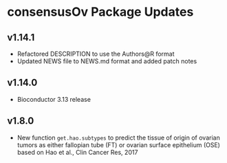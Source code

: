 # consensusOv Package Updates

## v1.14.1
- Refactored DESCRIPTION to use the Authors@R format
- Updated NEWS file to NEWS.md format and added patch notes

## v1.14.0
- Bioconductor 3.13 release

## v1.8.0
- New function `get.hao.subtypes` to  predict the tissue of origin of ovarian 
tumors as either fallopian tube (FT) or ovarian surface epithelium (OSE) 
based on Hao et al., Clin Cancer Res, 2017 
